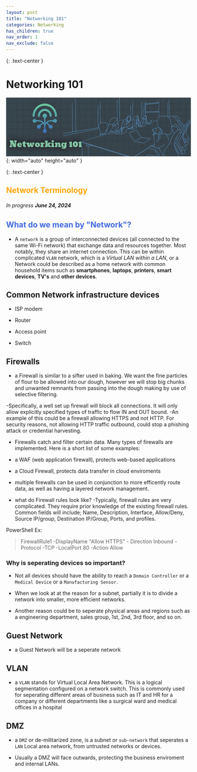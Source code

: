 ```yaml
---
layout: post
title: "Networking 101" 
categories: Networking
has_children: true
nav_order: 1
nav_exclude: false
---
```


{: .text-center }
# Networking 101

![netw1](/assets/netw1.jpg){: width="auto" height="auto" }

{: .text-center }
## <span style="color: orange; font-weight: bold;">Network Terminology</span>

###### In progress ***June 24, 2024***


##  <span style="color: royalblue; font-weight: bold;">What do we mean by "Network"?</span>


- A `network` is a group of interconnected devices (all connected to the same Wi-Fi network) that exchange data and resources together. Most notably, they share an internet connection. This can be within complicated `VLAN` network, which is a *Virtual LAN within a LAN*, or a Network could be described as a home network with common household items such as **smartphones**, **laptops**, **printers**, **smart devices**, **TV's** and **other devices**.

## Common Network infrastructure devices
- ISP modem

- Router

- Access point

- Switch

## Firewalls

- a Firewall is similar to a sifter used in baking. We want the fine particles of flour to be allowed into our dough, however we will stop big chunks and unwanted remnants from passing into the dough making by use of selective filtering.


-Specifically, a well set up firewall will block all connections. It will only allow explicitly specified types of traffic to flow IN and OUT bound. 
-An example of this could be a firewall allowing HTTPS and not HTTP. For security reasons, not allowing HTTP traffic outbound, could stop a phishing attack or credential harvesting.

- Firewalls catch and filter certain data. Many types of firewalls are implemented. Here is a short list of some examples:
- a WAF (web application firewall), protects web-based applications
- a Cloud Firewall, protects data transfer in cloud enviroments
- multiple firewalls can be used in conjunction to more efficently route data, as well as having a layered network management. 

- what do Firewall rules look like? 
-Typically, firewall rules are very complicated. They require prior knowledge of the existing firewall rules. Common fields will include; Name, Description, Interface, Allow/Deny, Source IP/group, Destination IP/Group, Ports, and profiles. 

PowerShell Ex:
> FirewallRule1 -DisplayName "Allow HTTPS" - Direction Inbound  -Protocol -TCP -LocalPort 80 -Action Allow


### Why is seperating devices so important? 



- Not all devices should have the ability to reach a `Domain Controller` or a `Medical Device` or a `Manufacturing Sensor`.

- When we look at at the reason for a subnet, partially it is to divide a network into smaller, more efficient networks.

- Another reason could be to seperate physical areas and regions such as a engineering department, sales group, 1st, 2nd, 3rd floor, and so on.

## Guest Network
- a Guest Network will be a seperate network

## VLAN
- a `VLAN` stands for Virtual Local Area Network. This is a logical segmentation configured on a network switch. This is commonly used for seperating different areas of business such as IT and HR for a company or different departments like a surgical ward and medical offices in a hospital


## DMZ

- a `DMZ` or de-militarized zone, is a subnet or `sub-network` that seperates a `LAN` Local area network, from untrusted networks or devices. 

- Usually a DMZ will face outwards, protecting the business enviroment and internal LANs. 

